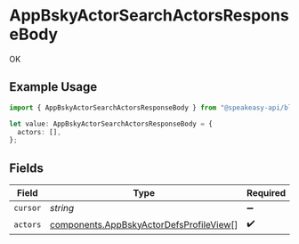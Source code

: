 # AppBskyActorSearchActorsResponseBody

OK

## Example Usage

```typescript
import { AppBskyActorSearchActorsResponseBody } from "@speakeasy-api/bluesky/models/operations";

let value: AppBskyActorSearchActorsResponseBody = {
  actors: [],
};
```

## Fields

| Field                                                                                              | Type                                                                                               | Required                                                                                           | Description                                                                                        |
| -------------------------------------------------------------------------------------------------- | -------------------------------------------------------------------------------------------------- | -------------------------------------------------------------------------------------------------- | -------------------------------------------------------------------------------------------------- |
| `cursor`                                                                                           | *string*                                                                                           | :heavy_minus_sign:                                                                                 | N/A                                                                                                |
| `actors`                                                                                           | [components.AppBskyActorDefsProfileView](../../models/components/appbskyactordefsprofileview.md)[] | :heavy_check_mark:                                                                                 | N/A                                                                                                |